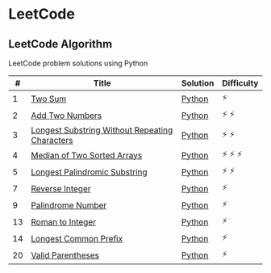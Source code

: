 # LeetCode

## LeetCode Algorithm

LeetCode problem solutions using Python

| #  | Title                                                                                                                           | Solution                                                           | Difficulty        |
|----|---------------------------------------------------------------------------------------------------------------------------------|--------------------------------------------------------------------|-------------------|
| 1  | [Two Sum](https://leetcode.com/problems/two-sum/)                                                                               | [Python](./Algorithms/two_sum.py)                                  | :zap:             |
| 2  | [Add Two Numbers](https://leetcode.com/problems/add-two-numbers/)                                                               | [Python](./Algorithms/add_two_numbers.py)                          | :zap: :zap:       |
| 3  | [Longest Substring Without Repeating Characters](https://leetcode.com/problems/longest-substring-without-repeating-characters/) | [Python](./Algorithms/longest_substring_without_repeating_char.py) | :zap: :zap:       |
| 4  | [Median of Two Sorted Arrays](https://leetcode.com/problems/median-of-two-sorted-arrays/)                                       | [Python](./Algorithms/median_of_two_array.py)                      | :zap: :zap: :zap: |
| 5  | [Longest Palindromic Substring](https://leetcode.com/problems/longest-palindromic-substring/)                                   | [Python](./Algorithms/longest_palindrome_substring.py)             | :zap: :zap:       |
| 7  | [Reverse Integer](https://leetcode.com/problems/reverse-integer/)                                                               | [Python](./Algorithms/reverse_integer.py)                          | :zap:             |
| 9  | [Palindrome Number](https://leetcode.com/problems/palindrome-number/)                                                           | [Python](./Algorithms/palindrome_number.py)                        | :zap:             |
| 13 | [Roman to Integer](https://leetcode.com/problems/roman-to-integer/)                                                             | [Python](./Algorithms/roman_to_integer.py)                         | :zap:             |
| 14 | [Longest Common Prefix](https://leetcode.com/problems/longest-common-prefix/)                                                   | [Python](./Algorithms/longest_common_prefix.py)                    | :zap:             |
| 20 | [Valid Parentheses](https://leetcode.com/problems/valid-parentheses/)                                                           | [Python](./Algorithms/valid_parentheses.py)                        | :zap:             |
